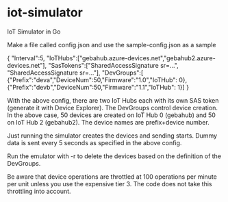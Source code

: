 # iot-simulator
IoT Simulator in Go

Make a file called config.json and use the sample-config.json as a sample

{
    "Interval":5,
    "IoTHubs":["gebahub.azure-devices.net","gebahub2.azure-devices.net"],
    "SasTokens":["SharedAccessSignature sr=...",
                 "SharedAccessSignature sr=..."],
    "DevGroups":[
        {"Prefix":"deva","DeviceNum":50,"Firmware":"1.0","IoTHub": 0},
        {"Prefix":"devb","DeviceNum":50,"Firmware":"1.1","IoTHub": 1}]
}

With the above config, there are two IoT Hubs each with its own SAS token (generate it with Device Explorer). The DevGroups control device creation. In the above case, 50 devices are created on IoT Hub 0 (gebahub) and 50 on IoT Hub 2 (gebahub2). The device names are prefix+device number.

Just running the simulator creates the devices and sending starts. Dummy data is sent every 5 seconds as specified in the above config.

Run the emulator with -r to delete the devices based on the definition of the DevGroups.

Be aware that device operations are throttled at 100 operations per minute per unit unless you use the expensive tier 3. The code does not take this throttling into account.

